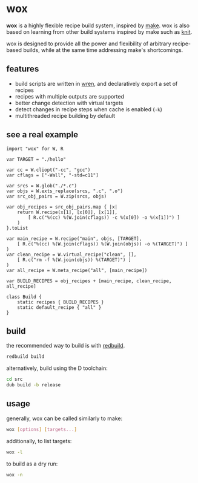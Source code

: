 
# wox

**wox** is a highly flexible recipe build system, inspired by [make](https://www.gnu.org/software/make/manual/make.html). wox is also based on learning from other build systems inspired by make such as [knit](https://github.com/zyedidia/knit).

wox is designed to provide all the power and flexibility of arbitrary recipe-based builds, while at the same time addressing make's shortcomings.

## features

+ build scripts are written in [wren](https://wren.io/), and declaratively export a set of recipes
+ recipes with multiple outputs are supported
+ better change detection with virtual targets
+ detect changes in recipe steps when cache is enabled (`-k`)
+ multithreaded recipe building by default

## see a real example

```wren
import "wox" for W, R

var TARGET = "./hello"

var cc = W.cliopt("-cc", "gcc")
var cflags = ["-Wall", "-std=c11"]

var srcs = W.glob("./*.c")
var objs = W.exts_replace(srcs, ".c", ".o")
var src_obj_pairs = W.zip(srcs, objs)

var obj_recipes = src_obj_pairs.map { |x|
    return W.recipe(x[1], [x[0]], [x[1]], 
        [ R.c("%(cc) %(W.join(cflags)) -c %(x[0]) -o %(x[1])") ]
    )
}.toList

var main_recipe = W.recipe("main", objs, [TARGET], 
    [ R.c("%(cc) %(W.join(cflags)) %(W.join(objs)) -o %(TARGET)") ]
)
var clean_recipe = W.virtual_recipe("clean", [],
    [ R.c("rm -f %(W.join(objs)) %(TARGET)") ]
)
var all_recipe = W.meta_recipe("all", [main_recipe])

var BUILD_RECIPES = obj_recipes + [main_recipe, clean_recipe, all_recipe]

class Build {
    static recipes { BUILD_RECIPES }
    static default_recipe { "all" }
}
```

## build

the recommended way to build is with [redbuild](https://github.com/redthing1/redbuild2).

```sh
redbuild build
```

alternatively, build using the D toolchain:
```sh
cd src
dub build -b release
```

## usage

generally, wox can be called similarly to make:

```sh
wox [options] [targets...]
```

additionally, to list targets:
```sh
wox -l
```

to build as a dry run:
```sh
wox -n
```
